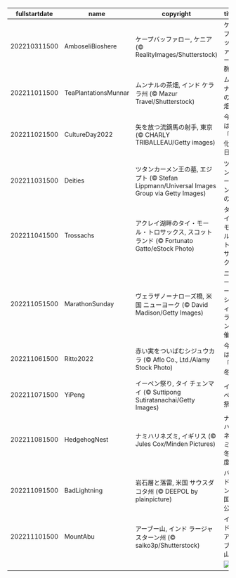 |fullstartdate|name|copyright|title|image|
|--|--|--|--|--|
202210311500|AmboseliBioshere|ケープバッファロー, ケニア (© RealityImages/Shutterstock)|ケープバッファローの群れ|![](/ja-JP/2022/11/202210311500AmboseliBioshere.jpg)|
202211011500|TeaPlantationsMunnar|ムンナルの茶畑, インド ケララ州 (© Mazur Travel/Shutterstock)|ムンナルの茶畑|![](/ja-JP/2022/11/202211011500TeaPlantationsMunnar.jpg)|
202211021500|CultureDay2022|矢を放つ流鏑馬の射手, 東京 (© CHARLY TRIBALLEAU/Getty images)|今日は「文化の日」|![](/ja-JP/2022/11/202211021500CultureDay2022.jpg)|
202211031500|Deities|ツタンカーメン王の墓, エジプト (© Stefan Lippmann/Universal Images Group via Getty Images)|ツタンカーメン王の墓|![](/ja-JP/2022/11/202211031500Deities.jpg)|
202211041500|Trossachs|アクレイ湖畔のタイ・モール・トロサックス, スコットランド (© Fortunato Gatto/eStock Photo)|タイ・モール・トロサックス|![](/ja-JP/2022/11/202211041500Trossachs.jpg)|
202211051500|MarathonSunday|ヴェラザノ＝ナローズ橋, 米国 ニューヨーク (© David Madison/Getty Images)|ニューヨークシティマラソン開催|![](/ja-JP/2022/11/202211051500MarathonSunday.jpg)|
202211061500|Ritto2022|赤い実をついばむシジュウカラ (© Aflo Co., Ltd./Alamy Stock Photo)|今日は「立冬」|![](/ja-JP/2022/11/202211061500Ritto2022.jpg)|
202211071500|YiPeng|イーペン祭り, タイ チェンマイ (© Suttipong Sutiratanachai/Getty Images)|イーペン祭り|![](/ja-JP/2022/11/202211071500YiPeng.jpg)|
202211081500|HedgehogNest|ナミハリネズミ, イギリス (© Jules Cox/Minden Pictures)|ナミハリネズミの冬支度|![](/ja-JP/2022/11/202211081500HedgehogNest.jpg)|
202211091500|BadLightning|岩石層と落雷, 米国 サウスダコタ州 (© DEEPOL by plainpicture)|バッドランズ国立公園|![](/ja-JP/2022/11/202211091500BadLightning.jpg)|
202211101500|MountAbu|アーブー山, インド ラージャスターン州 (© saiko3p/Shutterstock)|インド アーブー山|![](/ja-JP/2022/11/202211101500MountAbu.jpg)|
||||![](/ja-JP/2022/11/.jpg)|
